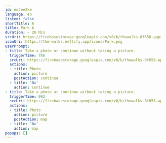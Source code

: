 ```yaml
---
id: eeJee2ke
language: en
listed: false
shortTitle: A
title: Park A
duration: ~ 20 Min
srcUri: https://firebasestorage.googleapis.com/v0/b/thewalks-8f658.appspot.com/o/mp3%2Fv0%2Fen_ahvo7Cee%2Fen_eeJee2ke.mp3?alt=media&token=7f97cb57-d6f0-4a6f-8482-a7c90d15a324
iconUri: https://the-walks.netlify.app/icons/Park.png
userPrompt:
- title: Take a photo or continue without taking a picture.
  triggerTime: 786
  srcUri: https://firebasestorage.googleapis.com/v0/b/thewalks-8f658.appspot.com/o/mp3%2Fv0%2Fen_ahvo7Cee%2Fen_ahvo7Cee_loop_1.mp3?alt=media&token=e76eba89-d8cf-47fe-be22-ea09e8ff7869
  actions:
  - title: Photo
    action: picture
    postAction: continue
  - title: 'No'
    action: continue
- title: Take a photo or continue without taking a picture.
  triggerTime: 992
  srcUri: https://firebasestorage.googleapis.com/v0/b/thewalks-8f658.appspot.com/o/mp3%2Fv0%2Fen_ahvo7Cee%2Fen_ahvo7Cee_loop_2.mp3?alt=media&token=8341c203-2f27-497d-99c0-f22b254c37bd
  actions:
  - title: Photo
    action: picture
    postAction: map
  - title: 'No'
    action: map
popups: []
---
```


